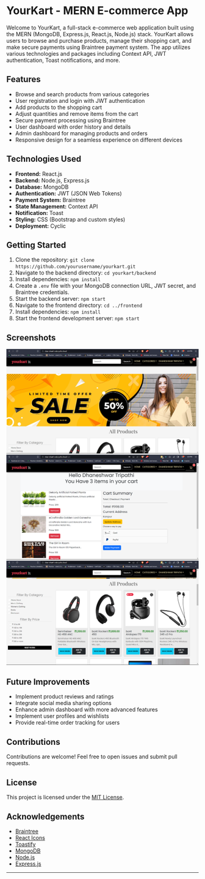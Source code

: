 # YourKart - MERN E-commerce App

Welcome to YourKart, a full-stack e-commerce web application built using the MERN (MongoDB, Express.js, React.js, Node.js) stack. YourKart allows users to browse and purchase products, manage their shopping cart, and make secure payments using Braintree payment system. The app utilizes various technologies and packages including Context API, JWT authentication, Toast notifications, and more.

## Features

- Browse and search products from various categories
- User registration and login with JWT authentication
- Add products to the shopping cart
- Adjust quantities and remove items from the cart
- Secure payment processing using Braintree
- User dashboard with order history and details
- Admin dashboard for managing products and orders
- Responsive design for a seamless experience on different devices

## Technologies Used

- **Frontend:** React.js
- **Backend:** Node.js, Express.js
- **Database:** MongoDB
- **Authentication:** JWT (JSON Web Tokens)
- **Payment System:** Braintree
- **State Management:** Context API
- **Notification:** Toast
- **Styling:** CSS (Bootstrap and custom styles)
- **Deployment:** Cyclic

## Getting Started

1. Clone the repository: `git clone https://github.com/yourusername/yourkart.git`
2. Navigate to the backend directory: `cd yourkart/backend`
3. Install dependencies: `npm install`
4. Create a `.env` file with your MongoDB connection URL, JWT secret, and Braintree credentials.
5. Start the backend server: `npm start`
6. Navigate to the frontend directory: `cd ../frontend`
7. Install dependencies: `npm install`
8. Start the frontend development server: `npm start`

## Screenshots
![Screenshot 1](/screenshots/Screenshot1.png)
![Screenshot 1](/screenshots/ScreenshotCart.png)
![Screenshot 1](/screenshots/ScreenshotProducts.png)

## Future Improvements

- Implement product reviews and ratings
- Integrate social media sharing options
- Enhance admin dashboard with more advanced features
- Implement user profiles and wishlists
- Provide real-time order tracking for users

## Contributions

Contributions are welcome! Feel free to open issues and submit pull requests.

## License

This project is licensed under the [MIT License](LICENSE).

## Acknowledgements

- [Braintree](https://www.braintreegateway.com/)
- [React Icons](https://react-icons.github.io/react-icons/)
- [Toastify](https://fkhadra.github.io/react-toastify/)
- [MongoDB](https://www.mongodb.com/)
- [Node.js](https://nodejs.org/)
- [Express.js](https://expressjs.com/)

---
